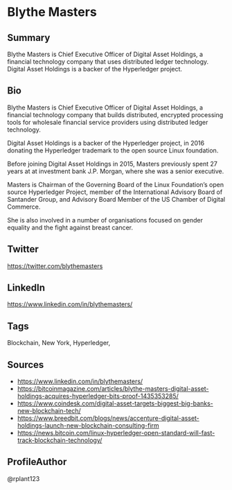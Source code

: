 # Blythe Masters 

## Summary
Blythe Masters is Chief Executive Officer of Digital Asset Holdings, a financial technology company that uses distributed ledger technology. Digital Asset Holdings is a backer of the Hyperledger project. 

## Bio
Blythe Masters is Chief Executive Officer of Digital Asset Holdings, a financial technology company that builds distributed, encrypted processing tools for wholesale financial service providers using distributed ledger technology. 

Digital Asset Holdings is a backer of the Hyperledger project, in 2016 donating the Hyperledger trademark to the open source Linux foundation.

Before joining Digital Asset Holdings in 2015, Masters previously spent 27 years at at investment bank J.P. Morgan, where she was a senior executive. 

Masters is Chairman of the Governing Board of the Linux Foundation’s open source Hyperledger Project, member of the International Advisory Board of Santander Group, and Advisory Board Member of the US Chamber of Digital Commerce.

She is also involved in a number of organisations focused on gender equality and the fight against breast cancer.

## Twitter
https://twitter.com/blythemasters

## LinkedIn
https://www.linkedin.com/in/blythemasters/

## Tags
Blockchain, New York, Hyperledger,

## Sources
- https://www.linkedin.com/in/blythemasters/
- https://bitcoinmagazine.com/articles/blythe-masters-digital-asset-holdings-acquires-hyperledger-bits-proof-1435353285/
- https://www.coindesk.com/digital-asset-targets-biggest-big-banks-new-blockchain-tech/ 
- https://www.breedbit.com/blogs/news/accenture-digital-asset-holdings-launch-new-blockchain-consulting-firm
- https://news.bitcoin.com/linux-hyperledger-open-standard-will-fast-track-blockchain-technology/

## ProfileAuthor
@rplant123
